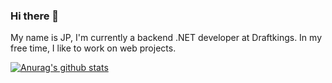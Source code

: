 ### Hi there 👋

My name is JP, I'm currently a backend .NET developer at Draftkings. In my free time, I like to work on web projects.

[![Anurag's github stats](https://github-readme-stats.vercel.app/api?username=jpbulman&count_private=true&include_all_commits=true&theme=slateorange)](https://github.com/anuraghazra/github-readme-stats)

<!--
**jpbulman/jpbulman** is a ✨ _special_ ✨ repository because its `README.md` (this file) appears on your GitHub profile.

Here are some ideas to get you started:

- 🔭 I’m currently working on ...
- 🌱 I’m currently learning ...
- 👯 I’m looking to collaborate on ...
- 🤔 I’m looking for help with ...
- 💬 Ask me about ...
- 📫 How to reach me: ...
- 😄 Pronouns: ...
- ⚡ Fun fact: ...
-->
